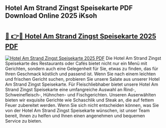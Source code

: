 ## Hotel Am Strand Zingst Speisekarte PDF Download Online 2025 iKsoh

# <h2><a href="http://gcanc6x.nevu.top/?p=Hotel+Am+Strand+Zingst+Speisekarte">🔗 👉🔴 Hotel Am Strand Zingst Speisekarte 2025 PDF</a></h2>

[![Hotel Am Strand Zingst Speisekarte 2025 PDF](https://i.imgur.com/dBaPXMq.png)](http://gcanc6x.nevu.top/?p=Hotel+Am+Strand+Zingst+Speisekarte)
Die Hotel Am Strand Zingst Speisekarte des Restaurants oder Cafés bietet nicht nur ein Menü mit Gerichten, sondern auch eine Gelegenheit für Sie, etwas zu finden, das für Ihren Geschmack köstlich und passend ist. Wenn Sie nach einem leichten und frischen Gericht suchen, probieren Sie unsere Salate aus unserer Hotel Am Strand Zingst Speisekarte. Für Fleischliebhaber bietet unsere Hotel Am Strand Zingst Speisekarte eine umfangreiche Auswahl an Rind-, Schweinefleisch-, Hühnchen- und Fischgerichten. Unseren Auserwählten bieten wir exquisite Gerichte wie Schaschlik und Steak an, die auf fettem Feuer zubereitet werden. Wenn Sie sich nicht entscheiden können, was Sie von der Hotel Am Strand Zingst Speisekarte wünschen, ist unser Team bereit, Ihnen zu helfen und Ihnen einen angenehmen und bequemen Service zu bieten.
